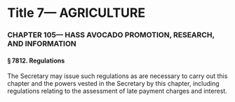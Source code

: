 
# Title 7— AGRICULTURE
### CHAPTER 105— HASS AVOCADO PROMOTION, RESEARCH, AND INFORMATION
#### § 7812. Regulations

The Secretary may issue such regulations as are necessary to carry out this chapter and the powers vested in the Secretary by this chapter, including regulations relating to the assessment of late payment charges and interest.
